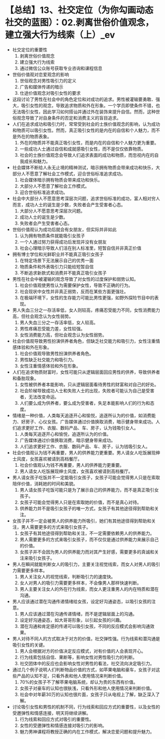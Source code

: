 # 【总结】13、社交定位（为你勾画动态社交的蓝图）：02.剥离世俗价值观念，建立强大行为线索（上）_ev

-   社交定位的重要性
    1.  剥离世俗价值观念
    2.  建立强大行为线索
    3.  通过微信公众账号获取专业咨询和课程信息
-   世俗价值观对恋爱观念的影响
    1.  世俗观念对男性吸引力的定义
    2.  广告和媒体传递的暗示
    3.  仕途价值观念对吸引女性的要求
-   这段讨论了男性在社会中的角色定位和对成功的追求。男性被灌输要勇敢、强大，吸引女性的观念，导致追求物质和外在形象。一个学员即使条件不错，也无法吸引女性，因此学习如何搭讪并通过外在装饰来提升自信。然而，这种世俗观念导致了对自身条件的否定和消费主义的盲目追求。
-   人们在追求成功和吸引力时，常常受到社会的士族价值观念的影响，认为成功和物质可以吸引女性。然而，真正吸引女性的是内在的自信和个人魅力，而不是外在的物质表象。
    1.  外在的物质并不能真正吸引女性，而是内在的自信和个人魅力更为重要。
    2.  一些成功人士通过自信和成就感吸引女性，而不是仅仅依靠物质。
    3.  社会的士族价值观念会导致人们追求表面的成功和物质，而忽视内在的自我成长和魅力。
-   社会媒体不断给人永无止境的精神测试，暗示拥有物质会带来成功和快乐，大部分人不愿意了解社会工作模式，迎合世俗标准追求成功。
    1.  社会媒体暗示拥有物质会带来成功和快乐。
    2.  大部分人不愿意了解社会工作模式。
    3.  迎合世俗标准追求成功。
-   社会中大部分人不愿意思考深层次问题，追求世俗标准的成功，富人相对穷人而言，成功人士的诞生是少数，失败者会产生受害者心态。
    1.  大部分人不愿意思考深层次问题。
    2.  成功人士的诞生是少数。
    3.  失败者会产生受害者心态。
-   世俗价值观认为成功后就会有女朋友，但实际并非如此
    1.  认为拥有物质条件就能吸引女孩子
    2.  一个人通过努力获得成功后发现并没有女朋友
    3.  社会心理暗示导致人们活在别人标准里，短暂自信并非真正价值
-   拥有博士学位和光鲜职业并不能真正吸引女孩子
    1.  在特定场景下无法展示自己的优秀一面
    2.  物质条件和外表吸引力只能给短暂自信
    3.  不断追求新款式和消费并不能真正吸引女孩子
-   男性在社会中被灌输的观念导致了对女性的过度保护和弱势认知。
    1.  社会价值观使男性认为需要保护女性，导致不正确的行为。
    2.  社会现状中女性并非真正弱势，反而在某些方面更强壮。
    3.  在极端环境下，女性的生存能力可能比男性更强，如野外探险节目中的表现。
-   男人失血三分之一存活率低，女人则较高，疼痛忍受能力不同，女性消费能力高，但社会观念认为女性弱势。
    1.  男人失血三分之一存活率低，女人较高。
    2.  男性疼痛忍受能力差，女性较强。
    3.  女性消费能力高，但社会观念认为女性弱势。
-   社会价值观导致男性扮演供养者角色，但缺乏社交能力和吸引力，女性注重情感体验和外在形象。
    1.  社会价值观导致男性扮演供养者角色。
    2.  男性缺乏社交能力和吸引力。
    3.  女性注重情感体验和外在形象。
-   人们在追求物质财富时，女性可能只从逻辑层面回应男性的供养，导致供养者和备胎现象。
    1.  女性被供养者本能影响，只从逻辑层面看待男性的财富和对自己的好处。
    2.  社会阶梯导致成功人士和失败人士的出现，失败者可能认为自己是受害者，无法改变命运。
    3.  人们要么成为供养者，要么成为受害者，失足本能影响人们的行为和态度。
-   情绪是一种价值，人类每天追逐开心和愉悦，追逐所认为的价值，如消费能力、好房子、心仪女孩。广告媒体通过价值换取消费，暗示健身带来成功。人们追求更好工作、衣服、数码产品、车、房子，认为钱吸引女人。
    1.  人类每天追逐开心和愉悦，追逐所认为的价值。
    2.  广告媒体通过价值换取消费，暗示健身带来成功。
    3.  人们追求更好工作、衣服、数码产品、车、房子，认为钱吸引女人。
-   社会价值观认为钱不再重要，男人的供养能力更重要。男人请女人吃饭展现绅士风度，女孩喜欢被请到高档餐厅。
    1.  社会价值观认为钱不再重要，男人的供养能力更重要。
    2.  男人请女人吃饭展现绅士风度，女孩喜欢被请到高档餐厅。
-   男人请女孩子吃饭并不一定能吸引女孩子，女孩子可能会觉得男人只是在索取陪伴价值，消耗她的时间和美貌。
    1.  男人请女孩子吃饭可能只是为了展示自己的供养能力，而不是真正吸引女孩子。
    2.  女孩子可能会觉得男人只是在索取她的价值，而不是真心对待。
    3.  供养能力并不是吸引女孩子的唯一方式，女孩子有其他途径得到帮助和关注。
-   女孩子并不一定会被男人的供养能力所吸引，她们有其他途径得到帮助和关注，男人需要更多的方式来吸引女孩子。
    1.  女孩子有其他途径得到帮助和关注，不一定需要依赖男人的供养能力。
    2.  男人需要更多的方式来吸引女孩子，而不仅仅是通过供养能力来展示自己的价值。
    3.  女孩子并不会因为男人的供养能力而对其产生好感，需要更多的真诚和关注来吸引女孩子。
-   男人在瞬间就能判断女人的吸引力，主要关注视觉线索，而女人对男人的吸引力需要更多样本。
    1.  男人关注女人的视觉线索，判断吸引力的速度快。
    2.  女人对男人的吸引力需要更多样本，不会像男人那样快速判断。
    3.  男人主要关注女人的外在行为线索，而女人更注重男人的内在特质和潜在沟通。
-   男人应该通过潜在沟通传递情绪给女孩，设定好沟通姿态，以吸引女孩的注意。
    1.  男人应该通过潜在沟通传递情绪，而不是逻辑层面上的沟通。
    2.  设定好沟通姿态，如大哥哥形象，以引起女孩的兴趣。
    3.  潜在沟通和肯定感的传递可以吸引女孩，不同的反应模式会影响沟通效果。
-   男人对待不同人的方式取决于对方的价值，社交弹性强。行为线索和潜沟通是吸引女性的关键。
    1.  男人会根据对方的价值决定反应模式，对有价值的人会表现开心。
    2.  行为线索包括自信、果断等，影响女性对男性吸引力的判断。
    3.  社交团体中的反应也会影响女性对男性的看法，社交流向决定吸引力。
-   通过几个例子说明人们判断物品价值的方式，如苹果电脑和豪车，女孩子对这些产品的认知不足，只看外表和他人使用情况来判断价值。
    1.  70%的女孩子不了解苹果电脑系统，却认为贵的东西有价值。
    2.  女孩子对豪车的认知也很肤浅，只看外形和他人使用情况来判断价值。
    3.  社会中对年薪30万的认知也很片面，女孩子只从电视上了解，缺乏深入了解。
-   讨论吸引女性和男性的机制不同，行为线索和回应方式的重要性，以及女性的受邀弹性和情感连接，明天将继续讲解。
    1.  行为线索和回应方式对吸引的重要性。
    2.  女性的受邀弹性和情感连接对吸引力的影响。
    3.  魅力男神课程将教授正确的内在工作模式，解决恋爱问题和提升魅力。